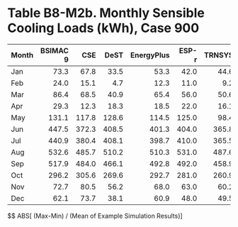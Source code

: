# Table B8-M2b. Monthly Sensible Cooling Loads (kWh), Case 900
| Month | BSIMAC 9 |   CSE |  DeST | EnergyPlus | ESP-r | TRNSYS |     |   Min |   Max |  Mean | Dev % $$ |     | FakeSim | 
|:----- | --------:| -----:| -----:| ----------:| -----:| ------:| ---:| -----:| -----:| -----:| --------:| ---:| -------:| 
| Jan   |     73.3 |  67.8 |  33.5 |       53.3 |  42.0 |   44.6 |     |  33.5 |  73.3 |  52.4 |     75.9 |     |    42.0 | 
| Feb   |     24.0 |  15.1 |   4.7 |       12.3 |  11.0 |    9.2 |     |   4.7 |  24.0 |  12.7 |    151.3 |     |    11.0 | 
| Mar   |     86.4 |  68.5 |  40.9 |       65.4 |  56.0 |   50.6 |     |  40.9 |  86.4 |  61.3 |     74.2 |     |    56.0 | 
| Apr   |     29.3 |  12.3 |  18.3 |       18.5 |  22.0 |   16.1 |     |  12.3 |  29.3 |  19.4 |     87.6 |     |    22.0 | 
| May   |    131.1 | 117.8 | 128.6 |      114.5 | 125.0 |   98.4 |     |  98.4 | 131.1 | 119.2 |     27.5 |     |   125.0 | 
| Jun   |    447.5 | 372.3 | 408.5 |      401.3 | 404.0 |  365.8 |     | 365.8 | 447.5 | 399.9 |     20.4 |     |   404.0 | 
| Jul   |    440.9 | 380.4 | 408.1 |      398.7 | 410.0 |  365.5 |     | 365.5 | 440.9 | 400.6 |     18.8 |     |   410.0 | 
| Aug   |    532.6 | 485.7 | 510.2 |      510.3 | 531.0 |  487.6 |     | 485.7 | 532.6 | 509.6 |      9.2 |     |   531.0 | 
| Sep   |    517.9 | 484.0 | 466.1 |      492.8 | 492.0 |  458.9 |     | 458.9 | 517.9 | 485.3 |     12.2 |     |   492.0 | 
| Oct   |    296.2 | 305.6 | 269.6 |      292.7 | 281.0 |  260.9 |     | 260.9 | 305.6 | 284.3 |     15.7 |     |   281.0 | 
| Nov   |     72.7 |  80.5 |  56.2 |       68.0 |  63.0 |   60.2 |     |  56.2 |  80.5 |  66.8 |     36.4 |     |    63.0 | 
| Dec   |     62.1 |  73.7 |  38.1 |       60.9 |  48.0 |   49.5 |     |  38.1 |  73.7 |  55.4 |     64.4 |     |    48.0 | 

$$ ABS[ (Max-Min) / (Mean of Example Simulation Results)]


